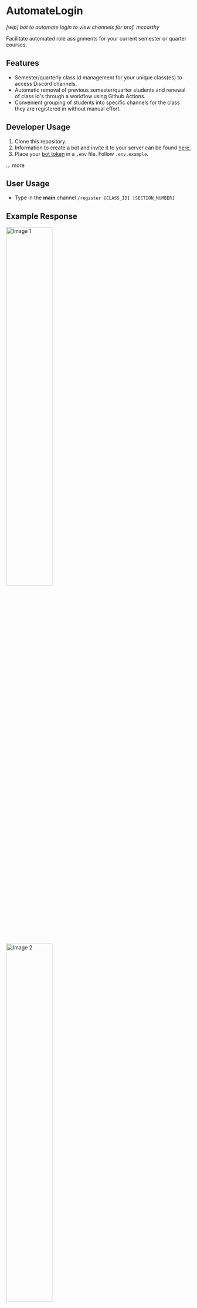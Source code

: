# AutomateLogin 
*[wip] bot to automate login to view channels for prof. mccarthy*

Facilitate automated role assignments for your current semester or quarter courses.

## Features
- Semester/quarterly class id management for your unique class(es) to access Discord channels.
- Automatic removal of previous semester/quarter students and renewal of class id's through a workflow using Github Actions.
- Convenient grouping of students into specific channels for the class they are registered in without manual effort.

## Developer Usage
1. Clone this repository.
2. Information to create a bot and invite it to your server can be found [here.](https://discordjs.guide/preparations/setting-up-a-bot-application.html#creating-your-bot)
3.  Place your [bot token](https://www.writebots.com/discord-bot-token/) in a `.env` file. Follow `.env.example`.

... more

## User Usage
- Type in the **main** channel `/register [CLASS_ID] [SECTION_NUMBER]`

## Example Response
<div>
  <img src="https://github.com/boushrabettir/automatelogin/assets/116927138/64698c05-382e-4ed0-b8ff-2c6eb003dcff" alt="Image 1" width="50%" />
  <img src="https://github.com/boushrabettir/automatelogin/assets/116927138/9e965416-9c18-4adf-8c07-1c1a2e60f30d" alt="Image 2" width="50%" />
</div>

---
Made with 💙🧡🤍 by [@boushrabettir](https://github.com/boushrabettir)
